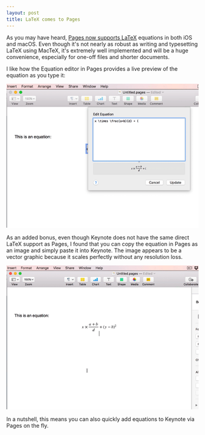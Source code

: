 ```yaml
---
layout: post
title: LaTeX comes to Pages
---
```


As you may have heard, [Pages now supports LaTeX][1] equations in both iOS and macOS. Even though it's not nearly as robust as writing and typesetting LaTeX using MacTeX, it's extremely well implemented and will be a huge convenience, especially for one-off files and shorter documents. 

I like how the Equation editor in Pages provides a live preview of the equation as you type it:

![](/img/pages-keynote-latex-1.gif "An Equation in Pages")

As an added bonus, even though Keynote does not have the same direct LaTeX support as Pages, I found that you can copy the equation in Pages as an image and simply paste it into Keynote. The image appears to be a vector graphic because it scales perfectly without any resolution loss. 

![](/img/pages-keynote-latex-2.gif "Pasting an Equation in Keynote")

In a nutshell, this means you can also quickly add equations to Keynote via Pages on the fly.

[1]: https://www.macstories.net/news/apple-releases-iwork-31-with-touch-id-support-greater-customization-options-and-more/